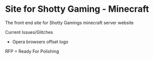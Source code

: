 # Site for Shotty Gaming - Minecraft
The front end site for Shotty Gamings minecraft server website

Current Issues/Glitches
 - Opera browsers offset logo


 RFP = Ready For Polishing